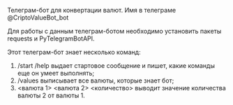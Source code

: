 Телеграм-бот для конвертации валют.
Имя в телеграме @CriptoValueBot_bot

Для работы с данным телеграм-ботом необходимо установить пакеты requests и PyTelegramBotAPI.

Этот телеграм-бот знает несколько команд:
1. /start /help  выдает стартовое сообщение и пишет, какие команды еще он умеет выполнять;
2. /values выписывает все валюты, которые знает бот;
3. <валюта 1> <валюта 2> <количество> выводит значение количества валюты 2 от валюты 1.
